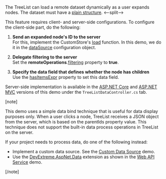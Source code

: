 The TreeList can load a remote dataset dynamically as a user expands nodes. The dataset must have a [plain structure](/Documentation/ApiReference/UI_Components/dxTreeList/Configuration/#dataStructure).
<--split-->

This feature requires client- and server-side configurations. To configure the client-side part, do the following:

1. **Send an expanded node's ID to the server**       
For this, implement the CustomStore's [load](/Documentation/ApiReference/Data_Layer/CustomStore/Configuration/#load) function. In this demo, we do it in the [dataSource](/Documentation/ApiReference/UI_Components/dxTreeList/Configuration/#dataSource) configuration object.

1. **Delegate filtering to the server**         
Set the **remoteOperations**.[filtering](/Documentation/ApiReference/UI_Components/dxTreeList/Configuration/remoteOperations/#filtering) property to **true**.

3. **Specify the data field that defines whether the node has children**           
Use the [hasItemsExpr](/Documentation/ApiReference/UI_Components/dxTreeList/Configuration/#hasItemsExpr) property to set this data field.

Server-side implementation is available in the [ASP.NET Core](https://demos.devexpress.com/ASPNetCore/Demo/TreeList/LoadDataOnDemand/) and [ASP.NET MVC](https://demos.devexpress.com/ASPNetMvc/Demo/TreeList/LoadDataOnDemand) versions of this demo under the `TreeListDataController.cs` tab.

[note]

This demo uses a simple data bind technique that is useful for data display purposes only. When a user clicks a node, TreeList receives a JSON object from the server, which is based on the parentIds property value. This technique does not support the built-in data process operations in TreeList on the server.

If your project needs to process data, do one of the following instead:

- Implement a custom data source. See the [Custom Data Source](https://js.devexpress.com/Demos/WidgetsGallery/Demo/DataGrid/CustomDataSource/jQuery/Light/) demo.
- Use the <a href="https://github.com/DevExpress/DevExtreme.AspNet.Data#devextreme-aspnet-data" target="_blank">DevExtreme.AspNet.Data</a> extension as shown in the [Web API Service](https://js.devexpress.com/Demos/WidgetsGallery/Demo/TreeList/WebAPIService/) demo.

[/note]
